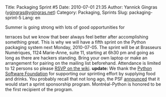 Title: Packaging Sprint #5
Date: 2010-07-01 21:35
Author: Yannick Gingras (ygingras@ygingras.net)
Category: Packaging, Sprints
Slug: packaging-sprint-5
Lang: en

<!--:en-->Summer is going strong with lots of good opportunities for
terraces but we know that beer always feel better after accomplishing
something great. This is why we will have a fifth sprint on the Python
packaging system next Monday, 2010-07-05. The sprint will be at
Brasseurs Numériques, 1124 Marie-Anne, suite 11, starting at 6h30 pm and
going as long as there are hackers standing. Bring your own laptop or
make an arrangement for pairing on the mailing list beforehand.
Attendance is limited to 12 persons so please [RSVP on the wiki][].
**update:** We thank the [Python Software Foundation][] for supporting
our sprinting effort by supplying food and drinks. You probably recall
that not long ago, the PSF [announced][] that it would start a sprint
sponsorship program. Montréal-Python is honored to be the first
recipient of the program.

  [RSVP on the wiki]: http://wiki.montrealpython.org/index.php/Packaging_no.5
  [Python Software Foundation]: http://www.python.org/psf/
  [announced]: http://pyfound.blogspot.com/2010/06/psf-sponsored-sprints.html
